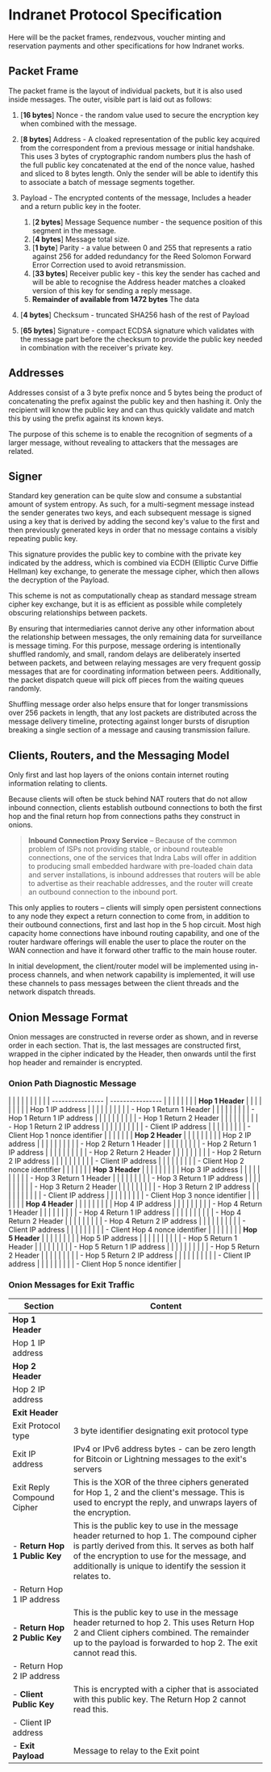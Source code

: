# Indranet Protocol Specification

Here will be the packet frames, rendezvous, voucher minting and reservation
payments and other specifications for how Indranet works.

## Packet Frame

The packet frame is the layout of individual packets, but it is also used
inside messages. The outer, visible part is laid out as follows:

1. [**16 bytes**] Nonce - the random value used to secure the encryption key
   when combined with the message.
2. [**8 bytes**] Address - A cloaked representation of the public key acquired
   from the correspondent from a previous message or initial handshake. This
   uses 3 bytes of cryptographic random numbers plus the hash of the full
   public key concatenated at the end of the nonce value, hashed and sliced
   to 8 bytes length. Only the sender will be able to identify this to
   associate a batch of message segments together.
3. Payload - The encrypted contents of the message, Includes a header and a
   return public key in the footer.
	1. [**2 bytes**] Message Sequence number - the sequence position of this
	   segment in the message.
	2. [**4 bytes**] Message total size.
	3. [**1 byte**] Parity - a value between 0 and 255 that represents a
	   ratio against 256 for added redundancy for the Reed Solomon
	   Forward Error Correction used to avoid retransmission.
	4. [**33 bytes**] Receiver public key - this key the sender has cached
	   and will be able to recognise the Address header matches a
	   cloaked version of this key for sending a reply message.
	5. **Remainder of available from 1472 bytes**  The data

4. [**4 bytes**] Checksum - truncated SHA256 hash of the rest of Payload
5. [**65 bytes**] Signature - compact ECDSA signature which validates with the
   message part before the checksum to provide the public key needed in
   combination with the receiver's private key.

## Addresses

Addresses consist of a 3 byte prefix nonce and 5 bytes being the product of
concatenating the prefix against the public key and then hashing it. Only the
recipient will know the public key and can thus quickly validate and match
this by using the prefix against its known keys.

The purpose of this scheme is to enable the recognition of segments of a
larger message, without revealing to attackers that the messages are related.

## Signer

Standard key generation can be quite slow and consume a substantial amount
of system entropy. As such, for a multi-segment message instead the sender
generates two keys, and each subsequent message is signed using a key that
is derived by adding the second key's value to the first and then previously
generated keys in order that no message contains a visibly repeating public key.

This signature provides the public key to combine with the private key
indicated by the address, which is combined via ECDH (Elliptic Curve Diffie
Hellman) key exchange, to generate the message cipher, which then allows the
decryption of the Payload.

This scheme is not as computationally cheap as standard message stream
cipher key exchange, but it is as efficient as possible while completely
obscuring relationships between packets.

By ensuring that intermediaries cannot derive any other information about
the relationship between messages, the only remaining data for surveillance
is message timing. For this purpose, message ordering is intentionally
shuffled randomly, and small, random delays are deliberately inserted
between packets, and between relaying messages are very frequent gossip
messages that are for coordinating information between peers. Additionally, the
packet dispatch queue will pick off pieces from the waiting queues randomly.

Shuffling message order also helps ensure that for longer transmissions over 256
packets in length, that any lost packets are distributed across the message
delivery timeline, protecting against longer bursts of disruption breaking a
single section of a message and causing transmission failure.

## Clients, Routers, and the Messaging Model

Only first and last hop layers of the onions contain internet routing 
information relating to clients.

Because clients will often be stuck behind NAT routers that do not allow inbound connection, clients establish outbound connections to both the first hop and the final return hop from connections paths they construct in onions.

> **Inbound Connection Proxy Service** – Because of the common problem of ISPs not providing stable, or inbound routeable connections, one of the services that Indra Labs will offer in addition to producing small embedded hardware with pre-loaded chain data and server installations, is inbound addresses that routers will be able to advertise as their reachable addresses, and the router will create an outbound connection to the inbound port.

This only applies to routers – clients will simply open persistent connections to any node they expect a return connection to come from, in addition to their outbound connections, first and last hop in the 5 hop circuit. Most high capacity home connections have inbound routing capability, and one of the router hardware offerings will enable the user to place the router on the WAN connection and have it forward other traffic to the main house router.

In initial development, the client/router model will be implemented using in-process channels, and when network capability is implemented, it will use these channels to pass messages between the client threads and the network dispatch threads.

## Onion Message Format

Onion messages are constructed in reverse order as shown, and in reverse order in each section. That is, the last messages are constructed first, wrapped in the cipher indicated by the Header, then onwards until the first hop header and remainder is encrypted.


### Onion Path Diagnostic Message

|           |           |  |  |  |  |  |  |
| ---------------- | ---------------- |  |  |  |  |  |  |
| **Hop 1 Header** |  |  |  |  |  |  |  |
| Hop 1 IP address |  |  |  |  |  |  |  |
|    | - Hop 1 Return 1 Header |  |  |  |  |  |  |
|  | - Hop 1 Return 1 IP address |  |  |  |  |  |  |
|  |  | - Hop 1  Return 2 Header |  |  |  |  |  |
|  |  | - Hop 1 Return 2 IP address |  |  |  |  |  |
|  |  |  | - Client IP address |  |  |  |  |
|  |  |  | - Client Hop 1 nonce identifier |  |  |  |  |
|  | **Hop 2 Header** |  |  |  |  |  |  |
|  | Hop 2 IP address |  |  |  |  |  |  |
|  |        | - Hop 2 Return 1 Header |  |  |  |  |  |
|  |  | - Hop 2 Return 1 IP address |  |  |  |  |  |
|  |  |  | - Hop 2  Return 2 Header |  |  |  |  |
|  |  |  | - Hop 2 Return 2 IP address |  |  |  |  |
|  |  |  |  | - Client IP address |  |  |  |
|  |  |  |  | - Client Hop 2 nonce identifier |  |  |  |
|  |  | **Hop 3 Header** |  |  |  |  |  |
|  |  | Hop 3 IP address |  |  |  |  |  |
|  |    |  | - Hop 3 Return 1 Header |  |  |  |  |
|  |  |  | - Hop 3 Return 1 IP address |  |  |  |  |
|  |  |  |  | - Hop 3  Return 2 Header |  |  |  |
|  |  |  |  | - Hop 3 Return 2 IP address |  |  |  |
|  |  |  |  |  | - Client IP address |  |  |
|  |  |  |  |  | - Client Hop 3 nonce identifier |  |  |
|  |  |  | **Hop 4 Header** |  |  |  |  |
|  |  |  | Hop 4 IP address |  |  |  |  |
|  |    |    | - Hop 4 Return 1 Header |    |    |    |    |
|  |  |  | - Hop 4 Return 1 IP address |  |  |  |  |
|  |  |  |  | - Hop 4  Return 2 Header |  |  |  |
|  |  |  |  | - Hop 4 Return 2 IP address |  |  |  |
|  |  |  |  |  | - Client IP address |  |  |
|  |  |  |  |  | - Client Hop 4 nonce identifier |  |  |
|  |  |  |  | **Hop 5 Header** |  |  |  |
|  |  |  |  | Hop 5 IP address |  |  |  |
|  |    |    |    |    | - Hop 5 Return 1 Header |  |  |
|  |  |  |  |  | - Hop 5 Return 1 IP address |  |  |
|  |  |  |  |  |  | - Hop 5  Return 2 Header |  |
|  |  |  |  |  |  | - Hop 5 Return 2 IP address |  |
|  |  |  |  |  |  |  | - Client IP address |
|  |  |  |  |  |  |  | - Client Hop 5 nonce identifier |

### Onion Messages for Exit Traffic

| Section                       | Content                                                      |
| ----------------------------- | ------------------------------------------------------------ |
| **Hop 1 Header**              |                                                              |
| Hop 1 IP address              |                                                              |
| **Hop 2 Header**              |                                                              |
| Hop 2 IP address              |                                                              |
| **Exit Header**               |                                                              |
| Exit Protocol type            | 3 byte identifier designating exit protocol type             |
| Exit IP address               | IPv4 or IPv6 address bytes - can be zero length for Bitcoin or Lightning messages to the exit's servers |
| Exit Reply Compound Cipher    | This is the XOR of the three ciphers generated for Hop 1, 2 and the client's message. This is used to encrypt the reply, and unwraps layers of the encryption. |
| - **Return Hop 1 Public Key** | This is the public key to use in the message header returned to hop 1. The compound cipher is partly derived from this. It serves as both half of the encryption to use for the message, and additionally is unique to identify the session it relates to. |
| - Return Hop 1 IP address     |                                                              |
| - **Return Hop 2 Public Key** | This is the public key to use in the message header returned to hop 2. This uses Return Hop 2 and Client ciphers combined. The remainder up to the payload is forwarded to hop 2. The exit cannot read this. |
| - Return Hop 2 IP address     |                                                              |
| - **Client Public Key**       | This is encrypted with a cipher that is associated with this public key. The Return Hop 2 cannot read this. |
| - Client IP address           |                                                              |
| - **Exit Payload**            | Message to relay to the Exit point                           |